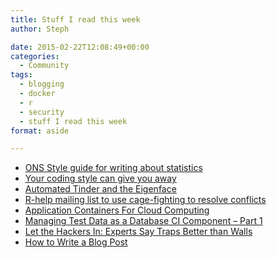 ```yaml
---
title: Stuff I read this week
author: Steph

date: 2015-02-22T12:08:49+00:00
categories:
  - Community
tags:
  - blogging
  - docker
  - r
  - security
  - stuff I read this week
format: aside

---
```

  * <a href="http://style.ons.gov.uk/" title="ONS Style Guide" target="_blank">ONS Style guide for writing about statistics</a>
  * <a href="http://www.itworld.com/article/2876179/csi-computer-science-your-coding-style-can-give-you-away.html" title="Your coding style can give you away" target="_blank">Your coding style can give you away</a>
  * <a href="http://flowingdata.com/2015/02/18/automated-tinder/" title="Automated Tinder and the Eigenface" target="_blank">Automated Tinder and the Eigenface</a>
  * <a href="https://thescienceweb.wordpress.com/2014/02/05/r-help-mailing-list-to-use-cage-fighting-to-resolve-conflicts/" title="R-help mailing list to use cage-fighting to resolve conflicts" target="_blank">R-help mailing list to use cage-fighting to resolve conflicts</a>
  * <a href="https://www.simple-talk.com/cloud/platform-as-a-service/application-containers-for-cloud-computing" title="Application Containers For Cloud Computing" target="_blank">Application Containers For Cloud Computing</a>
  * <a href="https://www.simple-talk.com/sql/database-delivery/managing-test-data-as-a-database-ci-component---part-1/" title="Managing Test Data as a Database CI Component - Part 1" target="_blank">Managing Test Data as a Database CI Component &#8211; Part 1</a>
  * <a href="http://www.enterprise-security-today.com/story.xhtml?story_id=96112" title="Let the Hackers In: Experts Say Traps Better than Walls" target="_blank">Let the Hackers In: Experts Say Traps Better than Walls</a>
  * <a href="http://blog.red-gate.com/write-blog/" title="How to Write a Blog Post" target="_blank">How to Write a Blog Post</a>